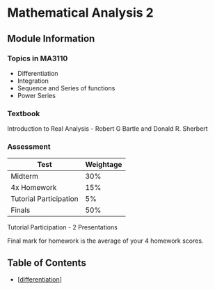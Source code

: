 # Mathematical Analysis 2
## Module Information
### Topics in MA3110
- Differentiation
- Integration
- Sequence and Series of functions
- Power Series

### Textbook
Introduction to Real Analysis - Robert G Bartle and Donald R. Sherbert

### Assessment
| Test                   | Weightage |
| ---------------------- | --------- |
| Midterm                | 30%       |
| 4x Homework            | 15%       |
| Tutorial Participation | 5%        |
| Finals                 | 50%       |

Tutorial Participation - 2 Presentations

Final mark for homework is the average of your 4 homework scores.

## Table of Contents
- [[differentiation]]

[//begin]: # "Autogenerated link references for markdown compatibility"
[differentiation]: differentiation "Differentiation"
[//end]: # "Autogenerated link references"